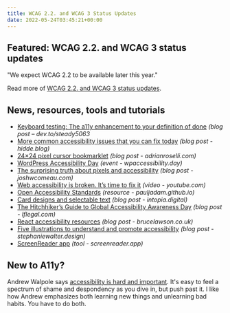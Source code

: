 ```yaml
---
title: WCAG 2.2. and WCAG 3 Status Updates
date: 2022-05-24T03:45:21+00:00
---
```


## Featured: WCAG 2.2. and WCAG 3 status updates

"We expect WCAG 2.2 to be available later this year."

Read more of [WCAG 2.2. and WCAG 3 status updates](https://www.linkedin.com/pulse/wcag-22-3-status-updates-rachael-bradley-montgomery/).

## News, resources, tools and tutorials

- [Keyboard testing: The a11y enhancement to your definition of done](https://dev.to/steady5063/keyboard-testing-the-a11y-enhancement-to-your-definition-of-done-2n7c) *(blog post – dev.to/steady5063*
- [More common accessibility issues that you can fix today](https://hidde.blog/more-common-a11y-issues/) *(blog post - hidde.blog)*
- [24×24 pixel cursor bookmarklet](https://adrianroselli.com/2022/05/24x24-pixel-cursor-bookmarklet.html) *(blog post - adrianroselli.com)*
- [WordPress Accessibility Day](https://wpaccessibility.day) *(event - wpaccessibility.day)*
- [The surprising truth about pixels and accessibility](https://www.joshwcomeau.com/css/surprising-truth-about-pixels-and-accessibility/) *(blog post - joshwcomeau.com)*
- [Web accessibility is broken. It’s time to fix it](https://www.youtube.com/watch?v=PZYiweHuo_I) *(video - youtube.com)*
- [Open Accessibility Standards](https://pauljadam.github.io/a11y-standards/) *(resource - pauljadam.github.io)*
- [Card designs and selectable text](https://intopia.digital/articles/card-designs-and-selectable-text/) *(blog post - intopia.digital)*
- [The Hitchhiker’s Guide to Global Accessibility Awareness Day](https://www.lflegal.com/2022/05/hitchhiker-gaad/) *(blog post - lflegal.com)*
- [React accessibility resources](https://brucelawson.co.uk/2022/react-accessibility-resources/) *(blog post - brucelawson.co.uk)*
- [Five illustrations to understand and promote accessibility](https://stephaniewalter.design/blog/5-illustrations-to-understand-and-promote-accessibility/) *(blog post - stephaniewalter.design)*
- [ScreenReader app](https://screenreader.app) *(tool - screenreader.app)*

## New to A11y?

Andrew Walpole says [accessibility is hard and important](https://andrewwalpole.com/blog/accessibility-is-hard-and-important/). It's easy to feel a spectrum of shame and despondency as you dive in, but push past it. I like how Andrew emphasizes both learning new things and unlearning bad habits. You have to do both.
